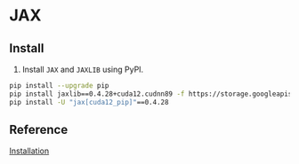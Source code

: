 # JAX

 
## Install 

1. Install `JAX` and `JAXLIB` using PyPI.

```bash
pip install --upgrade pip
pip install jaxlib==0.4.28+cuda12.cudnn89 -f https://storage.googleapis.com/jax-releases/jax_cuda_releases.html
pip install -U "jax[cuda12_pip]"==0.4.28
```


## Reference 

[Installation](https://jax.readthedocs.io/en/latest/installation.html#installation)

